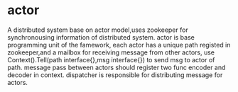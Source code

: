 # actor

A distributed system base on actor model,uses zookeeper for synchronousing information of distributed system.
actor is base programming unit of the famework,
each actor has a unique path registed in zookeeper,and a mailbox for receiving message from other actors,
use Context().Tell(path interface{},msg interface{}) to send msg to actor of path.
message pass between actors should register two func encoder and decoder in context.
dispatcher is responsible for distributing message for actors.


